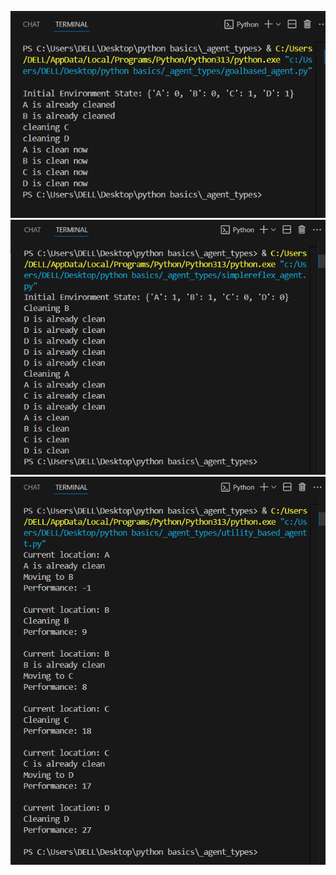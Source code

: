 ![output of goal based vacuum cleaner agent](images/goalbased.png)
![output of simple reflex based vacuum cleaner agent](images/simplereflex.png)
![output of utility based vacuum cleaner agent](images/utilitybased.png)

